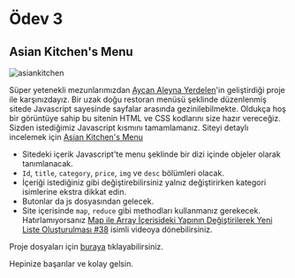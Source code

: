 # Ödev 3

## Asian Kitchen's Menu

![asiankitchen](https://github.com/Kodluyoruz/taskforce/raw/main/javascript/javascript-temel/odev3/figures/asiankitchen.gif)

Süper yetenekli mezunlarımızdan [Aycan Aleyna Yerdelen](https://www.linkedin.com/in/aycanaleynayerdelen/)'in geliştirdiği proje ile karşınızdayız. Bir uzak doğu restoran menüsü şeklinde düzenlenmiş sitede Javascript sayesinde sayfalar arasında gezinilebilmekte. Oldukça hoş bir görüntüye sahip bu sitenin HTML ve CSS kodlarını size hazır vereceğiz. Sizden istediğimiz Javascript kısmını tamamlamanız. Siteyi detaylı incelemek için [Asian Kitchen's Menu](https://ayerdelen.github.io/AsianKitchen/)

- Sitedeki içerik Javascript'te menu şeklinde bir dizi içinde objeler olarak tanımlanacak.
- `Id`, `title`, `category`, `price`, `img` ve `desc` bölümleri olacak.
- İçeriği istediğiniz gibi değiştirebilirsiniz yalnız değiştirirken kategori isimlerine ekstra dikkat edin.
- Butonlar da js dosyasından gelecek.
- Site içerisinde `map`, `reduce` gibi methodları kullanmanız gerekecek. Hatırlamıyorsanız [Map ile Array İçerisideki Yapının Değiştirilerek Yeni Liste Oluşturulması #38](https://www.youtube.com/watch?v=er26CndsoXE&list=PLGrTHqyRDvx6PqKkqSPwph57HNN4RWgR2&index=43) isimli videoya dönebilirsiniz.


Proje dosyaları için [buraya](https://drive.google.com/drive/folders/1AWmcQkDTfz6VFXrzWCWi0QAqUs4IivMp?usp=sharing) tıklayabilirsiniz.

Hepinize başarılar ve kolay gelsin.
